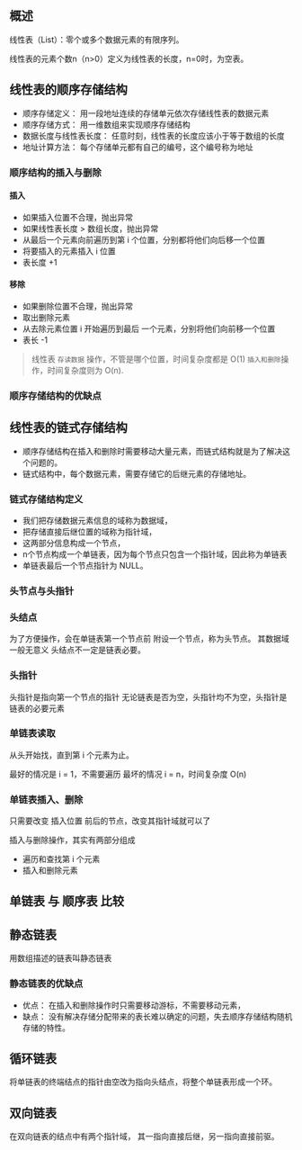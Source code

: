## 概述

线性表（List）：零个或多个数据元素的有限序列。

线性表的元素个数n（n>0）定义为线性表的长度，n=0时，为空表。

## 线性表的顺序存储结构

- 顺序存储定义： 用一段地址连续的存储单元依次存储线性表的数据元素
- 顺序存储方式： 用一维数组来实现顺序存储结构
- 数据长度与线性表长度： 任意时刻，线性表的长度应该小于等于数组的长度
- 地址计算方法： 每个存储单元都有自己的编号，这个编号称为地址

### 顺序结构的插入与删除

####  插入

-  如果插入位置不合理，抛出异常
-  如果线性表长度 > 数组长度，抛出异常
-  从最后一个元素向前遍历到第 i 个位置，分别都将他们向后移一个位置
-  将要插入的元素插入 i 位置
-  表长度 +1

#### 移除

- 如果删除位置不合理，抛出异常
- 取出删除元素
- 从去除元素位置 i 开始遍历到最后 一个元素，分别将他们向前移一个位置
- 表长  -1

> 线性表 `存读数据` 操作，不管是哪个位置，时间复杂度都是 O(1)
> `插入和删除`操作，时间复杂度则为 O(n).

### 顺序存储结构的优缺点



## 线性表的链式存储结构

- 顺序存储结构在插入和删除时需要移动大量元素，而链式结构就是为了解决这个问题的。
- 链式结构中，每个数据元素，需要存储它的后继元素的存储地址。

### 链式存储结构定义

- 我们把存储数据元素信息的域称为数据域，
- 把存储直接后继位置的域称为指针域，
- 这两部分信息构成一个节点，
- n个节点构成一个单链表，因为每个节点只包含一个指针域，因此称为单链表
- 单链表最后一个节点指针为 NULL。

### 头节点与头指针

### 头结点
为了方便操作，会在单链表第一个节点前 附设一个节点，称为头节点。
其数据域一般无意义
头结点不一定是链表必要。

### 头指针
头指针是指向第一个节点的指针
无论链表是否为空，头指针均不为空，头指针是链表的必要元素

### 单链表读取
从头开始找，直到第 i 个元素为止。

最好的情况是 i = 1，不需要遍历
最坏的情况 i = n，时间复杂度 O(n)

### 单链表插入、删除

只需要改变 插入位置 前后的节点，改变其指针域就可以了

插入与删除操作，其实有两部分组成

-   遍历和查找第 i 个元素
-   插入和删除元素

## 单链表 与 顺序表 比较




##  静态链表

用数组描述的链表叫静态链表

### 静态链表的优缺点

- 优点： 在插入和删除操作时只需要移动游标，不需要移动元素，
- 缺点： 没有解决存储分配带来的表长难以确定的问题，失去顺序存储结构随机存储的特性。

## 循环链表

将单链表的终端结点的指针由空改为指向头结点，将整个单链表形成一个环。

## 双向链表

在双向链表的结点中有两个指针域， 其一指向直接后继，另一指向直接前驱。
